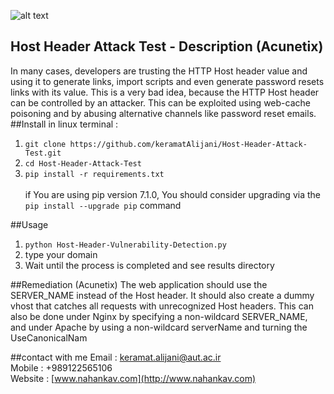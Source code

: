    ![alt text](http://uupload.ir/files/54lo_website-security.png "WEBSecurity")
## Host Header Attack Test - Description (Acunetix)
In many cases, developers are trusting the HTTP Host header value and using it to generate links, import scripts and even generate password resets links with its value. This is a very bad idea, because the HTTP Host header can be controlled by an attacker. This can be exploited using web-cache poisoning and by abusing alternative channels like password reset emails.
##Install
in linux terminal : <br />
1. `git clone https://github.com/keramatAlijani/Host-Header-Attack-Test.git` <br />
2. `cd Host-Header-Attack-Test`<br />
3. `pip install -r requirements.txt`<br /><br />
if You are using pip version 7.1.0, You should consider upgrading via the `pip install --upgrade pip` command

##Usage
1. `python Host-Header-Vulnerability-Detection.py`<br />
2. type your domain<br />
3. Wait until the process is completed and see results directory<br />

##Remediation (Acunetix)
The web application should use the SERVER_NAME instead of the Host header. It should also create a dummy vhost that catches all requests with unrecognized Host headers. This can also be done under Nginx by specifying a non-wildcard SERVER_NAME, and under Apache by using a non-wildcard serverName and turning the UseCanonicalNam

##contact with me
Email : keramat.alijani@aut.ac.ir <br />
Mobile : +989122565106 <br />
Website : [www.nahankav.com](http://www.nahankav.com)
